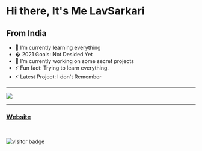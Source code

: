 # Hi there, It's Me LavSarkari
## From India

- 🌱 I’m currently learning everything 
- � 2021 Goals: Not Desided Yet
- 🔭 I’m currently working on some secret projects
- ⚡ Fun fact: Trying to learn everything.
- ⚡ Latest Project: I don't Remember

---
<a href="https://github.com/LavSarkari">
  <img src="https://github-readme-stats.vercel.app/api/top-langs/?username=LavSarkari&show_icons=true&theme=blue-green&layout=compact" alt"Most use languages"/>
</a>
<br />

---
### [Website](https://LavSarkari.github.io)

<br />

<p>
<img src="https://visitor-badge.laobi.icu/badge?page_id=LavSarkari" alt="visitor badge"/>
</p>
